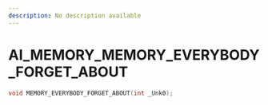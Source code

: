 ```yaml
---
description: No description available 
---
```


# AI_MEMORY\_MEMORY_EVERYBODY_FORGET_ABOUT

```cpp
void MEMORY_EVERYBODY_FORGET_ABOUT(int _Unk0);
```